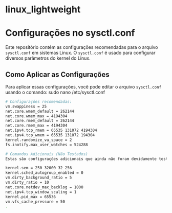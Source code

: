 # linux_lightweight

# Configurações no sysctl.conf

Este repositório contém as configurações recomendadas para o arquivo `sysctl.conf` em sistemas Linux. O `sysctl.conf` é usado para configurar diversos parâmetros do kernel do Linux.

## Como Aplicar as Configurações

Para aplicar essas configurações, você pode editar o arquivo `sysctl.conf` usando o comando: sudo nano /etc/sysctl.conf

```bash
# Configurações recomendadas:
vm.swappiness = 25
net.core.wmem_default = 262144
net.core.wmem_max = 4194304
net.core.rmem_default = 262144
net.core.rmem_max = 4194304
net.ipv4.tcp_rmem = 65535 131072 4194304
net.ipv4.tcp_wmem = 65535 131072 194304
kernel.randomize_va_space = 2
fs.inotify.max_user_watches = 524288

# Comandos Adicionais (Não Testados)
Estas são configurações adicionais que ainda não foram devidamente testadas:

kernel.sem = 250 32000 32 256
kernel.sched_autogroup_enabled = 0
vm.dirty_background_ratio = 5
vm.dirty_ratio = 10
net.core.netdev_max_backlog = 1000
net.ipv4.tcp_window_scaling = 1
kernel.pid_max = 65536
vm.vfs_cache_pressure = 50
.

